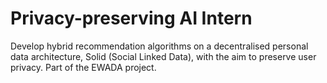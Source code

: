 # Privacy-preserving AI Intern 
Develop hybrid recommendation algorithms on a decentralised personal data architecture, Solid (Social Linked Data), with the aim to preserve user privacy. Part of the EWADA project.
